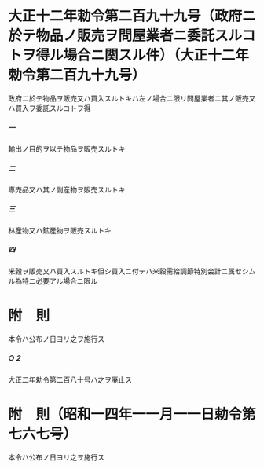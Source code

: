 # 大正十二年勅令第二百九十九号（政府ニ於テ物品ノ販売ヲ問屋業者ニ委託スルコトヲ得ル場合ニ関スル件）（大正十二年勅令第二百九十九号）
政府ニ於テ物品ヲ販売又ハ買入スルトキハ左ノ場合ニ限リ問屋業者ニ其ノ販売又ハ買入ヲ委託スルコトヲ得
##### 一
輸出ノ目的ヲ以テ物品ヲ販売スルトキ
##### 二
専売品又ハ其ノ副産物ヲ販売スルトキ
##### 三
林産物又ハ鉱産物ヲ販売スルトキ
##### 四
米穀ヲ販売又ハ買入スルトキ但シ買入ニ付テハ米穀需給調節特別会計ニ属セシムル為特ニ必要アル場合ニ限ル
# 附　則
本令ハ公布ノ日ヨリ之ヲ施行ス
##### ○２
大正二年勅令第二百八十号ハ之ヲ廃止ス
# 附　則（昭和一四年一一月一一日勅令第七六七号）
本令ハ公布ノ日ヨリ之ヲ施行ス
